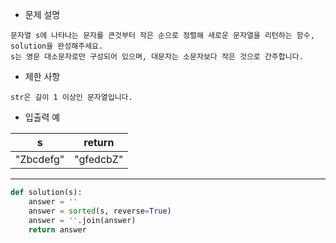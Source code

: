 - 문제 설명
```
문자열 s에 나타나는 문자를 큰것부터 작은 순으로 정렬해 새로운 문자열을 리턴하는 함수, solution을 완성해주세요.
s는 영문 대소문자로만 구성되어 있으며, 대문자는 소문자보다 작은 것으로 간주합니다.
```

- 제한 사항
```
str은 길이 1 이상인 문자열입니다.
```

- 입출력 예

| s	| return |
| --- | --- |
| "Zbcdefg" | "gfedcbZ" |

---

```py
def solution(s):
    answer = ''
    answer = sorted(s, reverse=True)
    answer = ''.join(answer)
    return answer
```
